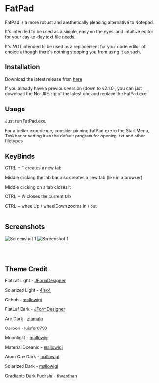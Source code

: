 # FatPad

FatPad is a more robust and aesthetically pleasing alternative to Notepad.


It's intended to be used as a simple, easy on the eyes, and intuitive editor for your day-to-day text file needs.

It's *NOT* intended to be used as a replacement for your code editor of choice although there's nothing stopping you from using it as such.

## Installation

Download the latest release from [here](https://github.com/Narumichan/FatPad/releases)

If you already have a previous version (down to v2.1.0), you can just download the No-JRE.zip of the latest one and replace the FatPad.exe 
</br>
## Usage
Just run FatPad.exe.

For a better experience, consider pinning FatPad.exe to the Start Menu, Taskbar or setting it as the default program for opening .txt and other filetypes.
</br>
## KeyBinds

CTRL + T creates a new tab

Middle clicking the tab bar also creates a new tab (like in a browser)

Middle clicking on a tab closes it

CTRL + W closes the current tab

CTRL + wheelUp / wheelDown zooms in / out
</br></br>
## Screenshots

<img src="https://i.imgur.com/2JKHfSS.png" alt="Screenshot 1" />
<img src="https://i.imgur.com/6zSc36Z.png" alt="Screenshot 1" />

</br></br>
## Theme Credit

FlatLaf Light - [JFormDesigner](https://github.com/JFormDesigner/FlatLaf)

Solarized Light - [4lex4](https://github.com/4lex4/intellij-platform-solarized)

Github - [mallowigi](https://github.com/mallowigi/material-theme-ui-lite)

FlatLaf Dark - [JFormDesigner](https://github.com/JFormDesigner/FlatLaf)

Arc Dark - [zlamalp](https://gitlab.com/zlamalp/arc-theme-idea)

Carbon - [luisfer0793](https://github.com/luisfer0793/theme-carbon)

Moonlight - [mallowigi](https://github.com/mallowigi/material-theme-ui-lite)

Material Oceanic - [mallowigi](https://github.com/mallowigi/material-theme-ui-lite)

Atom One Dark - [mallowigi](https://github.com/mallowigi/material-theme-ui-lite)

Solarized Dark - [mallowigi](https://github.com/mallowigi/material-theme-ui-lite)

Gradianto Dark Fuchsia - [thvardhan](https://github.com/thvardhan/Gradianto)
